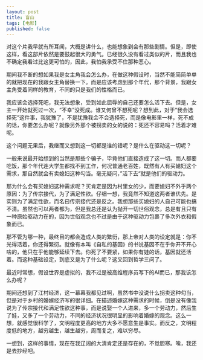 ```yaml
---
layout: post
title: 盲山
tags: [电影]
published: false
---
```


对这个片我早就有所耳闻，大概是讲什么，也能想象到会有那些剧情。但是，即使这样，看这部片依然是要鼓起很大的勇气。已经很久没有看过类似的片，而且我也不确定我看过比这更可怕的，因此，我怕我承受不住那种恶心。

<!-- more -->

期间我不断的想如果我是女主角我会怎么办，在做这种假设时，当然不能简简单单的就把现在的我跟女主角替换一下。而是应该考虑到那个年代，那个背景，我跟女主角受着同样的教育，不同的只是我们的性格而已。

我应该会选择死吧，我无法想象，受到如此屈辱的自己还要怎么活下去。但是，女主一开始就死过一次，“不幸”没死成。谁又何曾不想死呢？想到此，对于“我会选择死”这件事，我犹豫了，不是犹豫我会不会选择死，而是像电影里一样，死不成的话，你要怎么办呢？就像另外那个被拐卖的女的说的：死还不容易吗？活着才难呢。

这个问题无果后，我继而又想到这一切都是谁的错呢？是什么在驱动这一切呢？

一般来说最开始想到的当然是那些个骗子，毕竟他们直接造成了这一切。而人都要吃饭，那个年代连大学生都找不到工作，何况普通老百姓，既然有人有买媳妇这个需求，那自然就会有卖媳妇这种勾当。毫无疑问，”活下去“就是他们的驱动力。

那为什么会有买媳妇这种需求呢？买肯定是因为村里女的少，而要媳妇不外乎两个原因：为了传宗接代，为了满足性欲。仔细一想，我竟然不知道这两者谁优先。是实则为了满足性欲，而名曰传宗接代还是反之。我想那些买媳妇的人自己可能也搞不清。虽然也可以两者都为，但是我总还是认为抛开一切世俗观念，总是有且只有一种原始驱动力在的，因为世俗观念也不过是由于这种驱动力包裹了多次外衣和假象而已。

那不管为哪一种，最终目的都会造成人类的繁衍，那上帝对人类的设定就是：你不光得活着，你还得繁衍。就像有本叫《自私的基因》的书说基因不在乎你开不开心啥的，他只在乎他能够延续下去。你死了不要紧，如果你有娃的话，基因就还活着。而这种基础设定，到底又是为了什么呢？这又回到哲学三问了。

最近时常想，假设世界是虚拟的，我不过是被高维程序员写下的AI而已，那我该怎么办呢？

期间还想到了江村经济，这一幕幕我都见过啊，虽然书中没说什么拐卖这种勾当，但是对于乡村的婚嫁经济写的很详细。在描述婚嫁这种需求的时候，倒是没有像我说为了传宗接代和满足性欲这种事，而是说娶一个人进来，多一个劳动力，然后生了娃，又多了一个劳动力，不同的经济状况很明显的影响着婚嫁的观念。这么一想，就感觉很科学了，文明程度更高的地方大多不愿意生是事实。而反之，文明程度低的地方，越穷越生，越生越穷，周而复之，难以穷尽。

一想到，这样的事情，现在在我辽阔的大清肯定还是存在的，不觉胆寒。唉，我还是去抄经吧。
